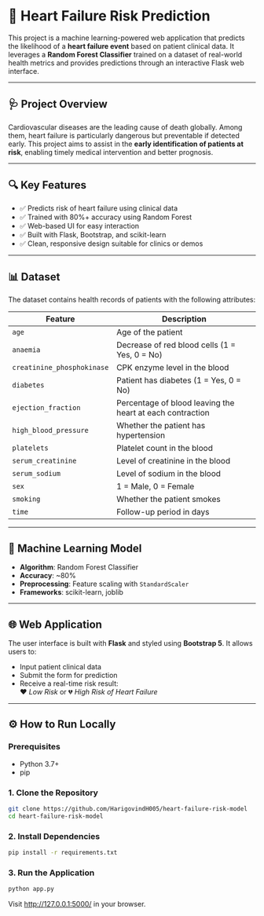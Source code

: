 # 💓 Heart Failure Risk Prediction

This project is a machine learning-powered web application that predicts the likelihood of a **heart failure event** based on patient clinical data. It leverages a **Random Forest Classifier** trained on a dataset of real-world health metrics and provides predictions through an interactive Flask web interface.

---

## 🩺 Project Overview

Cardiovascular diseases are the leading cause of death globally. Among them, heart failure is particularly dangerous but preventable if detected early. This project aims to assist in the **early identification of patients at risk**, enabling timely medical intervention and better prognosis.

---

## 🔍 Key Features

- ✅ Predicts risk of heart failure using clinical data
- ✅ Trained with 80%+ accuracy using Random Forest
- ✅ Web-based UI for easy interaction
- ✅ Built with Flask, Bootstrap, and scikit-learn
- ✅ Clean, responsive design suitable for clinics or demos

---

## 📊 Dataset

The dataset contains health records of patients with the following attributes:

| Feature | Description |
|--------|-------------|
| `age` | Age of the patient |
| `anaemia` | Decrease of red blood cells (1 = Yes, 0 = No) |
| `creatinine_phosphokinase` | CPK enzyme level in the blood |
| `diabetes` | Patient has diabetes (1 = Yes, 0 = No) |
| `ejection_fraction` | Percentage of blood leaving the heart at each contraction |
| `high_blood_pressure` | Whether the patient has hypertension |
| `platelets` | Platelet count in the blood |
| `serum_creatinine` | Level of creatinine in the blood |
| `serum_sodium` | Level of sodium in the blood |
| `sex` | 1 = Male, 0 = Female |
| `smoking` | Whether the patient smokes |
| `time` | Follow-up period in days |

---

## 🧠 Machine Learning Model

- **Algorithm**: Random Forest Classifier
- **Accuracy**: ~80%
- **Preprocessing**: Feature scaling with `StandardScaler`
- **Frameworks**: scikit-learn, joblib

---

## 🌐 Web Application

The user interface is built with **Flask** and styled using **Bootstrap 5**. It allows users to:

- Input patient clinical data
- Submit the form for prediction
- Receive a real-time risk result:  
  ❤️ *Low Risk* or 💔 *High Risk of Heart Failure*

---

## ⚙️ How to Run Locally

### Prerequisites

- Python 3.7+
- pip

### 1. Clone the Repository

```bash
git clone https://github.com/HarigovindH005/heart-failure-risk-model
cd heart-failure-risk-model
```
### 2. Install Dependencies

```bash
pip install -r requirements.txt
```

### 3. Run the Application 
```bash
python app.py
```

Visit http://127.0.0.1:5000/ in your browser.
